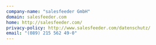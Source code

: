 ```yaml
---
company-name: "salesfeeder GmbH"
domain: salesfeeder.com
home: http://salesfeeder.com/
privacy-policy: http://www.salesfeeder.com/datenschutz/
email: "(089) 215 562 49-0"
---
```




